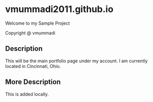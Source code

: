 # vmummadi2011.github.io

Welcome to my Sample Project

Copyright @ vmummadi

## Description

This will be the main portfolio page under my account. I am currently located in Cincinnati, Ohio.

## More Description

This is added locally.
